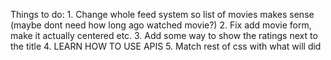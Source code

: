 Things to do: 
    1. Change whole feed system so list of movies makes sense (maybe dont need how long ago watched movie?)
    2. Fix add movie form, make it actually centered etc.
    3. Add some way to show the ratings next to the title
    4. LEARN HOW TO USE APIS
    5. Match rest of css with what will did